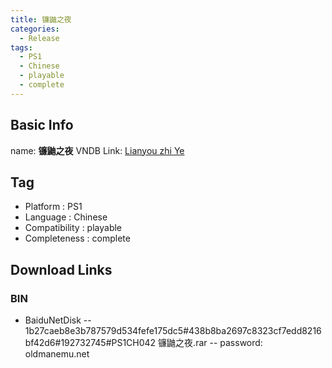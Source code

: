 ```yaml
---
title: 镰鼬之夜
categories:
  - Release
tags:
  - PS1
  - Chinese
  - playable
  - complete
---
```

## Basic Info

name: **镰鼬之夜**
VNDB Link: [Lianyou zhi Ye](https://vndb.org/r46441)

## Tag
 - Platform : PS1
 - Language : Chinese
 - Compatibility : playable
 - Completeness : complete

## Download Links
### BIN
 - BaiduNetDisk
 -- 1b27caeb8e3b787579d534fefe175dc5#438b8ba2697c8323cf7edd8216bf42d6#192732745#PS1CH042 镰鼬之夜.rar
 -- password: oldmanemu.net